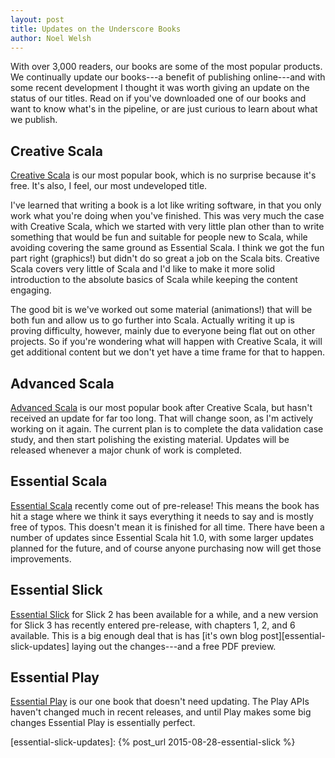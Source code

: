 ```yaml
---
layout: post
title: Updates on the Underscore Books
author: Noel Welsh
---
```


With over 3,000 readers, our books are some of the most popular products. We continually update our books---a benefit of publishing online---and with some recent development I thought it was worth giving an update on the status of our titles. Read on if you've downloaded one of our books and want to know what's in the pipeline, or are just curious to learn about what we publish.

<!-- break -->

## Creative Scala

[Creative Scala][creative-scala] is our most popular book, which is no surprise because it's free. It's also, I feel, our most undeveloped title.

I've learned that writing a book is a lot like writing software, in that you only work what you're doing when you've finished. This was very much the case with Creative Scala, which we started with very little plan other than to write something that would be fun and suitable for people new to Scala, while avoiding covering the same ground as Essential Scala. I think we got the fun part right (graphics!) but didn't do so great a job on the Scala bits. Creative Scala covers very little of Scala and I'd like to make it more solid introduction to the absolute basics of Scala while keeping the content engaging.

The good bit is we've worked out some material (animations!) that will be both fun and allow us to go further into Scala. Actually writing it up is proving difficulty, however, mainly due to everyone being flat out on other projects. So if you're wondering what will happen with Creative Scala, it will get additional content but we don't yet have a time frame for that to happen.

## Advanced Scala

[Advanced Scala][advanced-scala] is our most popular book after Creative Scala, but hasn't received an update for far too long. That will change soon, as I'm actively working on it again. The current plan is to complete the data validation case study, and then start polishing the existing material. Updates will be released whenever a major chunk of work is completed.

## Essential Scala

[Essential Scala][essential-scala] recently come out of pre-release! This means the book has hit a stage where we think it says everything it needs to say and is mostly free of typos. This doesn't mean it is finished for all time. There have been a number of updates since Essential Scala hit 1.0, with some larger updates planned for the future, and of course anyone purchasing now will get those improvements.

## Essential Slick

[Essential Slick][essential-slick] for Slick 2 has been available for a while, and a new version for Slick 3 has recently entered pre-release, with chapters 1, 2, and 6 available. This is a big enough deal that is has [it's own blog post][essential-slick-updates] laying out the changes---and a free PDF preview.

## Essential Play

[Essential Play][essential-play] is our one book that doesn't need updating. The Play APIs haven't changed much in recent releases, and until Play makes some big changes Essential Play is essentially perfect.

[creative-scala]: /training/courses/creative-scala
[advanced-scala]: /training/courses/advanced-scala
[essential-scala]: /training/courses/essential-scala
[essential-slick]: /training/courses/essential-slick
[essential-play]: /training/courses/essential-play
[essential-slick-updates]: {% post_url 2015-08-28-essential-slick %}
